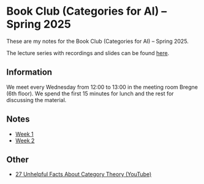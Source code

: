 # Book Club (Categories for AI) – Spring 2025

These are my notes for the Book Club (Categories for AI) – Spring 2025.

The lecture series with recordings and slides can be found [here](https://cats.for.ai/).

## Information

We meet every Wednesday from 12:00 to 13:00 in the meeting room Bregne (6th floor). We spend the first 15 minutes for lunch and the rest for discussing the material.

## Notes

- [Week 1](week1.md)
- [Week 2](week2.md)

## Other

- [ 27 Unhelpful Facts About Category Theory (YouTube)](https://www.youtube.com/watch?v=H0Ek86IH-3Y)
